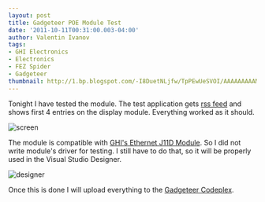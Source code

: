 ```yaml
---
layout: post
title: Gadgeteer POE Module Test
date: '2011-10-11T00:31:00.003-04:00'
author: Valentin Ivanov
tags:
- GHI Electronics
- Electronics
- FEZ Spider
- Gadgeteer
thumbnail: http://1.bp.blogspot.com/-I8DuetNLjfw/TpPEwUeSVOI/AAAAAAAAAMM/CZah3H6UuE8/s72-c/IMG_20111010_181630.jpg
---
```

Tonight I have tested the module. The test application gets [rss feed](https://www.ghielectronics.com/rss/) and shows first 4 entries on the display module. Everything worked as it should.

![screen](https://1.bp.blogspot.com/-I8DuetNLjfw/TpPEwUeSVOI/AAAAAAAAAMM/CZah3H6UuE8/s1600/IMG_20111010_181630.jpg)

The module is compatible with [GHI's Ethernet J11D Module](https://www.ghielectronics.com/catalog/product/284). So I did not write module's driver for testing. I still have to do that, so it will be properly used in the Visual Studio Designer.

![designer](https://4.bp.blogspot.com/-mUFKEOKyYUw/TpPGEMIfeXI/AAAAAAAAAMU/eNH79n4JOw8/s1600/designer.jpg)

Once this is done I will upload everything to the [Gadgeteer Codeplex](https://gadgeteer.codeplex.com/).